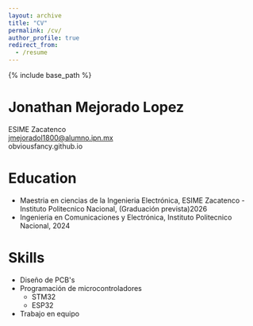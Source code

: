 ```yaml
---
layout: archive
title: "CV"
permalink: /cv/
author_profile: true
redirect_from:
  - /resume
---
```


{% include base_path %}

Jonathan Mejorado Lopez
======
ESIME Zacatenco  
jmejoradol1800@alumno.ipn.mx  
obviousfancy.github.io

Education
======
* Maestria en ciencias de la Ingenieria Electrónica, ESIME Zacatenco - Instituto Politecnico Nacional, (Graduación prevista)2026
* Ingenieria en Comunicaciones y Electrónica, Instituto Politecnico Nacional, 2024
<!--
 Work experience
 ======
* Spring 2024: Academic Pages Collaborator
  * GitHub University
  * Duties includes: Updates and improvements to template
  * Supervisor: The Users

* Fall 2015: Research Assistant
  * GitHub University
  * Duties included: Merging pull requests
  * Supervisor: Professor Hub

* Summer 2015: Research Assistant
  * GitHub University
  * Duties included: Tagging issues
  * Supervisor: Professor Git
-->
  
Skills
======
* Diseño de PCB's
* Programación de microcontroladores
  * STM32
  * ESP32
* Trabajo en equipo
<!--
Publications
======
  <ul>{% for post in site.publications reversed %}
    {% include archive-single-cv.html %}
  {% endfor %}</ul>
  
Talks
======
  <ul>{% for post in site.talks reversed %}
    {% include archive-single-talk-cv.html  %}
  {% endfor %}</ul>
  
Teaching
======
  <ul>{% for post in site.teaching reversed %}
    {% include archive-single-cv.html %}
  {% endfor %}</ul>

Service and leadership
======
* Currently signed in to 43 different slack teams
-->
